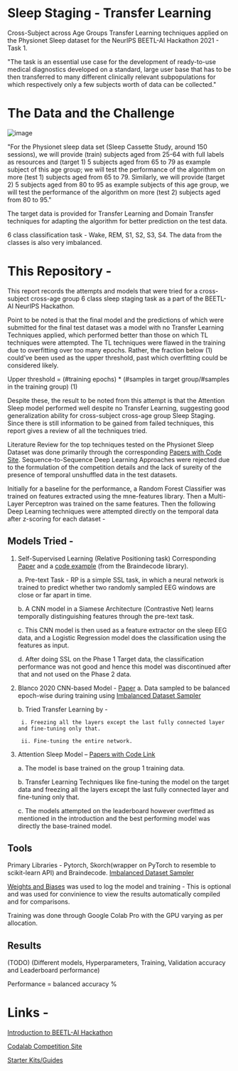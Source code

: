 # Sleep Staging - Transfer Learning
Cross-Subject across Age Groups Transfer Learning techniques applied on the Physionet Sleep dataset for the NeurIPS BEETL-AI Hackathon 2021 - Task 1.

"The task is an essential use case for the development of ready-to-use medical diagnostics developed on a standard, large user base that has to be then transferred to many different clinically relevant subpopulations for which respectively only a few subjects worth of data can be collected."

# The Data and the Challenge
![image](https://user-images.githubusercontent.com/47829318/136428698-bac43191-e429-46c3-b2b9-cecae0cb5794.png)

"For the Physionet sleep data set (Sleep Cassette Study, around 150 sessions), we will provide (train) subjects aged from 25-64 with full labels as resources and (target 1) 5 subjects aged from 65 to 79 as example subject of this age group; we will test the performance of the algorithm on more (test 1) subjects aged from 65 to 79. Similarly, we will provide (target 2) 5 subjects aged from 80 to 95 as example subjects of this age group, we will test the performance of the algorithm on more (test 2) subjects aged from 80 to 95."

The target data is provided for Transfer Learning and Domain Transfer techniques for adapting the algorithm for better prediction on the test data.

6 class classification task - Wake, REM, S1, S2, S3, S4.
The data from the classes is also very imbalanced.

# This Repository -

This report records the attempts and models that were tried for a cross-subject cross-age group 6 class sleep staging task as a part of the BEETL-AI NeurIPS Hackathon. 

Point to be noted is that the final model and the predictions of which were submitted for the final test dataset was a model with no Transfer Learning Techniques applied, which performed better than those on which TL techniques were attempted. The TL techniques were flawed in the training due to overfitting over too many epochs. Rather, the fraction below (1) could’ve been used as the upper threshold, past which overfitting could be considered likely.

Upper threshold = (#training epochs) * (#samples in target group/#samples in the training group)  (1)

Despite these, the result to be noted from this attempt is that the Attention Sleep model performed well despite no Transfer Learning, suggesting good generalization ability for cross-subject cross-age group Sleep Staging. Since there is still information to be gained from failed techniques, this report gives a review of all the techniques tried. 

Literature Review for the top techniques tested on the Physionet Sleep Dataset was done primarily through the corresponding [Papers with Code Site](https://paperswithcode.com/dataset/sleep-edf). Sequence-to-Sequence Deep Learning Approaches were rejected due to the formulation of the competition details and the lack of sureity of the presence of temporal unshuffled data in the test datasets.

Initially for a baseline for the performance, a Random Forest Classifier was trained on features extracted using the mne-features library. Then a Multi-Layer Perceptron was trained on the same features. Then the following Deep Learning techniques were attempted directly on the temporal data after z-scoring for each dataset -

## Models Tried - 

1. Self-Supervised Learning (Relative Positioning task)
Corresponding [Paper](https://arxiv.org/abs/2007.16104) and a [code example](https://braindecode.org/auto_examples/plot_relative_positioning.html) (from the Braindecode library).

    a. Pre-text Task - RP is a simple SSL task, in which a neural network is trained to predict whether two randomly sampled EEG windows are close or far apart in time.
    
    b. A CNN model in a Siamese Architecture (Contrastive Net) learns temporally distinguishing features through the pre-text task.
    
    c. This CNN model is then used as a feature extractor on the sleep EEG data, and a Logistic Regression model does the classification using the features as input.
    
    d. After doing SSL on the Phase 1 Target data, the classification performance was not good and hence this model was discontinued after that and not used on the Phase 2 data.

2. Blanco 2020 CNN-based Model - [Paper](https://arxiv.org/ftp/arxiv/papers/2103/2103.16215.pdf)
    a. Data sampled to be balanced epoch-wise during training using [Imbalanced Dataset Sampler](https://github.com/ufoym/imbalanced-dataset-sampler)
    
    b. Tried Transfer Learning by - 
    
        i. Freezing all the layers except the last fully connected layer and fine-tuning only that.
        
        ii. Fine-tuning the entire network.

3. Attention Sleep Model – [Papers with Code Link](https://paperswithcode.com/paper/an-attention-based-deep-learning-approach-for)

    a.	The model is base trained on the group 1 training data.
    
    b.	Transfer Learning Techniques like fine-tuning the model on the target data and freezing all the layers except the last fully connected layer and fine-tuning only that.
    
    c.	The models attempted on the leaderboard however overfitted as mentioned in the introduction and the best performing model was directly the base-trained model.


## Tools

Primary Libraries - Pytorch, Skorch(wrapper on PyTorch to resemble to scikit-learn API) and Braindecode.
[Imbalanced Dataset Sampler](https://github.com/ufoym/imbalanced-dataset-sampler)

[Weights and Biases](https://wandb.ai/) was used to log the model and training - This is optional and was used for convinience to view the results automatically compiled and for comparisons.

Training was done through Google Colab Pro with the GPU varying as per allocation.

## Results 
(TODO)
(Different models, Hyperparameters, Training, Validation accuracy and Leaderboard performance)

Performance = balanced accuracy %


# Links -
[Introduction to BEETL-AI Hackathon](https://beetl.ai/introduction)

[Codalab Competition Site](https://competitions.codalab.org/competitions/33427)

[Starter Kits/Guides](https://github.com/XiaoxiWei/NeurIPS_BEETL)
